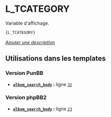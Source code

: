 # L_TCATEGORY


Variable d'affichage.

```html
{L_TCATEGORY}
```

[*Ajouter une description*](https://fa-tvars.appspot.com/var/L_TCATEGORY)

## Utilisations dans les templates

### Version PunBB
* __[`album_search_body`](../tpl/var/punbb/album_search_body.md#readme) :__ ligne [`32`](../tpl/src/punbb/album_search_body.tpl#L32)

### Version phpBB2
* __[`album_search_body`](../tpl/var/subsilver/album_search_body.md#readme) :__ ligne [`23`](../tpl/src/subsilver/album_search_body.tpl#L23)
